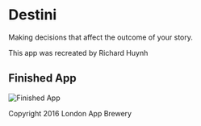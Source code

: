 # Destini

Making decisions that affect the outcome of your story.

This app was recreated by Richard Huynh

## Finished App
![Finished App](https://github.com/londonappbrewery/Images/blob/master/Destini.gif)



Copyright 2016 London App Brewery
